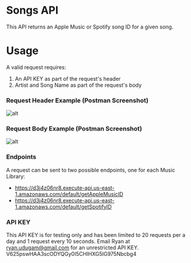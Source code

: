 # Songs API
This API returns an Apple Music or Spotify song ID for a given song.

Usage
=====

A valid request requires:
1) An API KEY as part of the request's header
2) Artist and Song Name as part of the request's body

### Request Header Example (Postman Screenshot)
![alt](https://github.com/adam-p/Songs-API/HeaderExample.png)

### Request Body Example (Postman Screenshot)
![alt](https://github.com/adam-p/Songs-API/BodyExample.png)

### Endpoints
A request can be sent to two possible endpoints, one for each Music Library:
- https://d3j4z06nr8.execute-api.us-east-1.amazonaws.com/default/getAppleMusicID
- https://d3j4z06nr8.execute-api.us-east-1.amazonaws.com/default/getSpotifyID

### API KEY
This API KEY is for testing only and has been limited to 20 requests per a day and 1 request every 10 seconds. Email Ryan at ryan.udugam@gmail.com for an unrestricted API KEY.
V625pswHAA3scODYQGy0I5CHIHXG5lG975Nbcbg4



